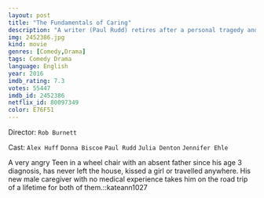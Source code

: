 ```yaml
---
layout: post
title: "The Fundamentals of Caring"
description: "A writer (Paul Rudd) retires after a personal tragedy and becomes a disabled teen's caregiver. When the two embark on an impromptu road trip, their ability to cope is tested as they start to understand the importance of hope and friendship..."
img: 2452386.jpg
kind: movie
genres: [Comedy,Drama]
tags: Comedy Drama 
language: English
year: 2016
imdb_rating: 7.3
votes: 55447
imdb_id: 2452386
netflix_id: 80097349
color: E76F51
---
```

Director: `Rob Burnett`  

Cast: `Alex Huff` `Donna Biscoe` `Paul Rudd` `Julia Denton` `Jennifer Ehle` 

A very angry Teen in a wheel chair with an absent father since his age 3 diagnosis, has never left the house, kissed a girl or travelled anywhere. His new male caregiver with no medical experience takes him on the road trip of a lifetime for both of them.::kateann1027